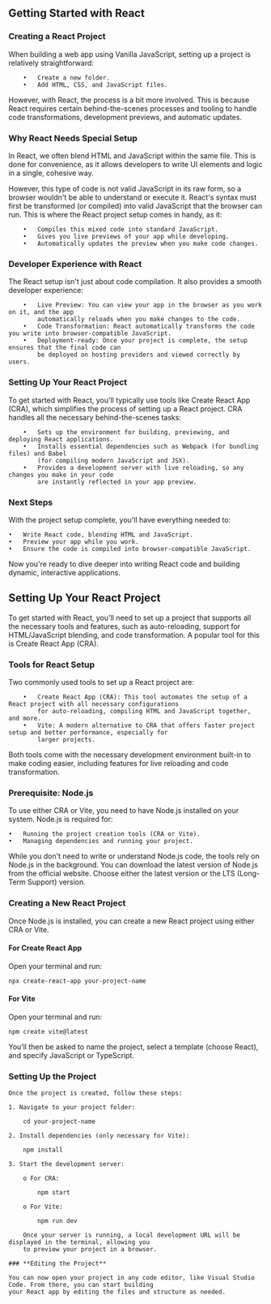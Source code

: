 ## Getting Started with React

### **Creating a React Project**

When building a web app using Vanilla JavaScript, setting up a project is relatively straightforward:
```
    •	Create a new folder.
    •	Add HTML, CSS, and JavaScript files.
```
However, with React, the process is a bit more involved. This is because React requires certain behind-the-scenes processes and tooling to handle code transformations, development previews, and automatic updates.

### **Why React Needs Special Setup**

In React, we often blend HTML and JavaScript within the same file. This is done for convenience, as it allows developers to write UI elements and logic in a single, cohesive way.

However, this type of code is not valid JavaScript in its raw form, so a browser wouldn't be able to understand or execute it. React's syntax must first be transformed (or compiled) into valid JavaScript that the browser can run. This is where the React project setup comes in handy, as it:
```
    •	Compiles this mixed code into standard JavaScript.
    •	Gives you live previews of your app while developing.
    •	Automatically updates the preview when you make code changes.
```
### **Developer Experience with React**

The React setup isn't just about code compilation. It also provides a smooth developer experience:
```
    •	Live Preview: You can view your app in the browser as you work on it, and the app 
        automatically reloads when you make changes to the code.
    •	Code Transformation: React automatically transforms the code you write into browser-compatible JavaScript.
    •	Deployment-ready: Once your project is complete, the setup ensures that the final code can 
        be deployed on hosting providers and viewed correctly by users.
```
### **Setting Up Your React Project**

To get started with React, you'll typically use tools like Create React App (CRA), which simplifies the process of setting up a React project. CRA handles all the necessary behind-the-scenes tasks:
```
    •	Sets up the environment for building, previewing, and deploying React applications.
    •	Installs essential dependencies such as Webpack (for bundling files) and Babel 
        (for compiling modern JavaScript and JSX).
    •	Provides a development server with live reloading, so any changes you make in your code 
        are instantly reflected in your app preview.
```
### **Next Steps**

With the project setup complete, you'll have everything needed to:
```
•	Write React code, blending HTML and JavaScript.
•	Preview your app while you work.
•	Ensure the code is compiled into browser-compatible JavaScript.
```
Now you're ready to dive deeper into writing React code and building dynamic, interactive applications.

## Setting Up Your React Project
To get started with React, you'll need to set up a project that supports all the necessary tools and features, such as auto-reloading, support for HTML/JavaScript blending, and code transformation. A popular tool for this is Create React App (CRA).

### **Tools for React Setup**

Two commonly used tools to set up a React project are:
```
    •	Create React App (CRA): This tool automates the setup of a React project with all necessary configurations 
        for auto-reloading, compiling HTML and JavaScript together, and more.
    •	Vite: A modern alternative to CRA that offers faster project setup and better performance, especially for 
        larger projects.
```
Both tools come with the necessary development environment built-in to make coding easier, including features for live reloading and code transformation.

### **Prerequisite: Node.js**

To use either CRA or Vite, you need to have Node.js installed on your system. Node.js is required for:
```
•	Running the project creation tools (CRA or Vite).
•	Managing dependencies and running your project.
```
While you don't need to write or understand Node.js code, the tools rely on Node.js in the background.
You can download the latest version of Node.js from the official website. Choose either the latest version or the LTS (Long-Term Support) version.

### **Creating a New React Project**
Once Node.js is installed, you can create a new React project using either CRA or Vite.

#### **For Create React App**

Open your terminal and run:

   ```npx create-react-app your-project-name```

#### **For Vite**

Open your terminal and run:

   ```npm create vite@latest```

You’ll then be asked to name the project, select a template (choose React), and specify JavaScript or TypeScript.

### **Setting Up the Project**

    Once the project is created, follow these steps:
```
1. Navigate to your project folder:

    cd your-project-name

2. Install dependencies (only necessary for Vite):

    npm install

3. Start the development server:

    o For CRA:

        npm start

    o For Vite:

        npm run dev

    Once your server is running, a local development URL will be displayed in the terminal, allowing you 
    to preview your project in a browser.

### **Editing the Project**

You can now open your project in any code editor, like Visual Studio Code. From there, you can start building 
your React app by editing the files and structure as needed.

